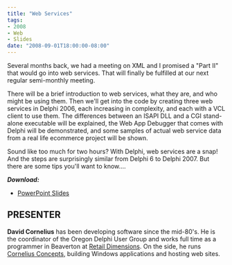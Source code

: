 ```yaml
---
title: "Web Services"
tags:
- 2008
- Web
- Slides
date: "2008-09-01T18:00:00-08:00"
---
```


Several months back, we had a meeting on XML and I promised a "Part II" that would go into web services. That will finally be fulfilled at our next regular semi-monthly meeting.

There will be a brief introduction to web services, what they are, and who might be using them. Then we'll get into the code by creating three web services in Delphi 2006, each increasing in complexity, and each with a VCL client to use them.  The differences between an ISAPI DLL and a CGI stand-alone executable will be explained, the Web App Debugger that comes with Delphi will be demonstrated, and some samples of actual web service data from a real life ecommerce project will be shown.

Sound like too much for two hours? With Delphi, web services are a snap! And the steps are surprisingly similar from Delphi 6 to Delphi 2007. But there are some tips you'll want to know....

***Download:***
- [PowerPoint Slides](https://presentations.odug.org/2008-09_WebServices/WebServicesWithDelphiSep2008.ppt)

## PRESENTER ##

**David Cornelius** has been developing software since the mid-80's. He is the coordinator of the Oregon Delphi User Group and works full time as a programmer in Beaverton at [Retail Dimensions](http://retaildimensions.com). On the side, he runs [Cornelius Concepts](http://CorneliusConcepts.com), building Windows applications and hosting web sites.
